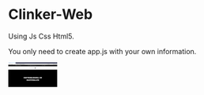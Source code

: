 # Clinker-Web

Using Js Css Html5.

You only need to create app.js with your own information.

<img height="50" src="https://github.com/marcosicp/clinker-web/blob/master/public/views/images/clinker%20screenshot.PNG">
